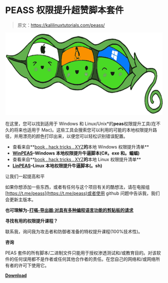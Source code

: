 # PEASS 权限提升超赞脚本套件

> 原文：<https://kalilinuxtutorials.com/peass/>

[![PEASS – Privilege Escalation Awesome Scripts SUITE](img//d5e498eccc64bde9d8b401909252bcb8.png "PEASS – Privilege Escalation Awesome Scripts SUITE")](https://1.bp.blogspot.com/-0UAHkB9VUzs/Xp80RDuxjAI/AAAAAAAAF_w/-bufz3JbeQkcdQn0Sin6VBEMEEt8VBmFQCLcBGAsYHQ/s1600/PEASS%25281%2529.png)

在这里，您可以找到适用于 Windows 和 Linux/Unix*的**peas**权限提升工具(在不久的将来也适用于 Mac)。这些工具会搜索您可以利用的可能的本地权限提升路径，并用漂亮的颜色打印出来，以便您可以轻松识别错误配置。

*   查看来自**[book . hack tricks . XYZ](https://book.hacktricks.xyz/windows/checklist-windows-privilege-escalation)**的**本地 Windows 权限提升清单**
*   **[WinPEAS](https://github.com/carlospolop/privilege-escalation-awesome-scripts-suite/tree/master/winPEAS)–Windows 本地权限提升牛逼脚本(C#。exe 和。蝙蝠)**
*   查看来自**[book . hack tricks . XYZ](https://book.hacktricks.xyz/linux-unix/linux-privilege-escalation-checklist)**的**本地 Linux 权限提升清单**
*   **[LinPEAS](https://github.com/carlospolop/privilege-escalation-awesome-scripts-suite/tree/master/linPEAS)–Linux 本地权限提升牛逼脚本(。sh)**

让我们一起提高和平

如果你想添加一些东西，或者有任何与这个项目有关的酷想法，请在电报组[https://t.me/peass](https://t.me/peass)或者使用 github 问题中告诉我，我们会更新主版本。

**也可理解为-[打嗝-导出器:对具有多种编程语言功能的剪贴板的请求](https://kalilinuxtutorials.com/burp-exporter/)**

**寻找有用的权限提升课程？**

联系我，询问我为攻击者和防御者准备的特权提升课程(100%技术性)。

**咨询**

PEAS 套件的所有脚本/二进制文件只能用于授权渗透测试和/或教育目的。对该软件的任何误用都不是作者或任何其他合作者的责任。在您自己的网络和/或网络所有者的许可下使用它。

[**Download**](https://github.com/carlospolop/privilege-escalation-awesome-scripts-suite)
